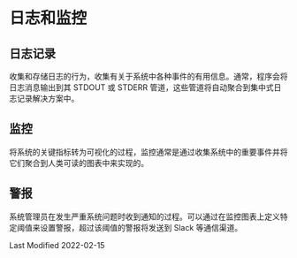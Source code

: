 # 日志和监控

## 日志记录

收集和存储日志的行为，收集有关于系统中各种事件的有用信息。通常，程序会将日志消息输出到其 STDOUT 或 STDERR 管道，这些管道将自动聚合到集中式日志记录解决方案中。

## 监控

将系统的关键指标转为可视化的过程，监控通常是通过收集系统中的重要事件并将它们聚合到人类可读的图表中来实现的。

## 警报

系统管理员在发生严重系统问题时收到通知的过程。可以通过在监控图表上定义特定阈值来设置警报，超过该阈值的警报将发送到 Slack 等通信渠道。

Last Modified 2022-02-15
